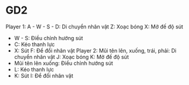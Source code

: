 # GD2
 Player 1:
 A - W - S - D: Di chuyển nhân vật
 Z: Xoạc bóng
 X: Mở đế độ sút
  + W - S: Điều chỉnh hướng sút
  + C: Kéo thanh lực
  + X: Sút
 F: Để đổi nhân vật
 Player 2:
 Mũi tên lên, xuống, trái, phải: Di chuyển nhân vật
 J: Xoạc bóng
 K: Mở đế độ sút
  + Mũi tên lên xuống: Điều chỉnh hướng sút
  + L: Kéo thanh lực
  + K: Sút
 I: Để đổi nhân vật
